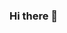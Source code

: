### Hi there 👋

<!--
**Jacobstephens17/Jacobstephens17** is a ✨ _special_ ✨ repository because its `README.md` (this file) appears on your GitHub profile.

Here are some ideas to get you started:

- 🔭 I’m currently working on ... A web application with a built in service tracker for Family Promise
- 🌱 I’m currently learning ... Swift
- 👯 I’m looking to collaborate on ... Open Source, Non-Profit projects
- 🤔 I’m looking for help with ... Understaning AI  
- 💬 Ask me about ... react-three-fiber/drei
- 📫 How to reach me: ... You can email me at jacobstephens.work@gmail.com  
- 😄 Pronouns: ... He/Him
- ⚡ Fun fact: ...  I make a killer grilled cheese sandwich 
-->



